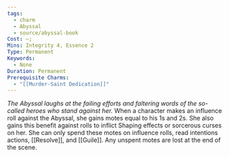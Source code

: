 ```yaml
---
tags:
  - charm
  - Abyssal
  - source/abyssal-book
Cost: —; 
Mins: Integrity 4, Essence 2
Type: Permanent
Keywords:
  - None
Duration: Permanent
Prerequisite Charms:
  - "[[Murder-Saint Dedication]]"
---
```

*The Abyssal laughs at the failing efforts and faltering words of the so-called heroes who stand against her.*
When a character makes an influence roll against the Abyssal, she gains motes equal to his 1s and 2s. She also gains this benefit against rolls to inflict Shaping effects or sorcerous curses on her. She can only spend these motes on influence rolls, read intentions actions, [[Resolve]], and [[Guile]]. Any unspent motes are lost at the end of the scene.
